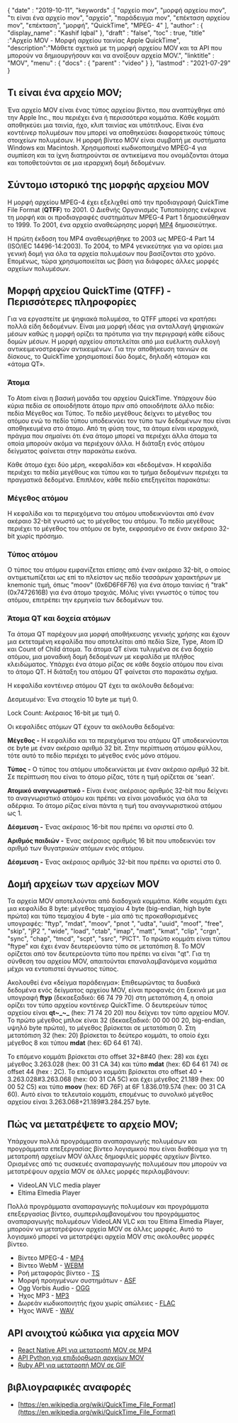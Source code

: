 {
  "date" : "2019-10-11",
  "keywords" :[ "αρχείο mov", "μορφή αρχείου mov", "τι είναι ένα αρχείο mov", "αρχείο", "παράδειγμα mov", "επέκταση αρχείου mov", "επέκταση", "μορφή", "QuickTime", "MPEG- 4" ],
  "author" : {
    "display_name" : "Kashif Iqbal"
},
  "draft" : "false",
  "toc" : true,
  "title" :"Αρχείο MOV - Μορφή αρχείου ταινίας Apple QuickTime",
  "description":"Μάθετε σχετικά με τη μορφή αρχείου MOV και τα API που μπορούν να δημιουργήσουν και να ανοίξουν αρχεία MOV.",
  "linktitle" : "MOV",
  "menu" : {
    "docs" : {
      "parent" : "video"
}
},
  "lastmod" : "2021-07-29"
}

## Τι είναι ένα αρχείο MOV;

Ένα αρχείο MOV είναι ένας τύπος αρχείου βίντεο, που αναπτύχθηκε από την Apple Inc., που περιέχει ένα ή περισσότερα κομμάτια. Κάθε κομμάτι αποθηκεύει μια ταινία, ήχο, κλιπ ταινίας και υπότιτλους. Είναι ένα κοντέινερ πολυμέσων που μπορεί να αποθηκεύσει διαφορετικούς τύπους στοιχείων πολυμέσων. Η μορφή βίντεο MOV είναι συμβατή με συστήματα Windows και Macintosh. Χρησιμοποιεί κωδικοποιημένο MPEG-4 για συμπίεση και τα ίχνη διατηρούνται σε αντικείμενα που ονομάζονται άτομα και τοποθετούνται σε μια ιεραρχική δομή δεδομένων.

## Σύντομο ιστορικό της μορφής αρχείου MOV

Η μορφή αρχείου MPEG-4 έχει εξελιχθεί από την προδιαγραφή QuickTime File Format (**QTFF**) το 2001. Ο Διεθνής Οργανισμός Τυποποίησης ενέκρινε τη μορφή και οι προδιαγραφές συστημάτων MPEG-4 Part 1 δημοσιεύθηκαν το 1999. Το 2001, ένα αρχείο αναθεώρησης μορφή [MP4](/el/video/mp4/) δημοσιεύτηκε.

Η πρώτη έκδοση του MP4 αναθεωρήθηκε το 2003 ως MPEG-4 Part 14 (ISO/IEC 14496-14:2003). Το 2004, το MP4 γενικεύτηκε για να ορίσει μια γενική δομή για όλα τα αρχεία πολυμέσων που βασίζονται στο χρόνο. Επομένως, τώρα χρησιμοποιείται ως βάση για διάφορες άλλες μορφές αρχείων πολυμέσων.

## Μορφή αρχείου QuickTime (QTFF) - Περισσότερες πληροφορίες

Για να εργαστείτε με ψηφιακά πολυμέσα, το QTFF μπορεί να κρατήσει πολλά είδη δεδομένων. Είναι μια μορφή ιδέας για ανταλλαγή ψηφιακών μέσων καθώς η μορφή ορίζει τα πρότυπα για την περιγραφή κάθε είδους δομών μέσων. Η μορφή αρχείου αποτελείται από μια ευέλικτη συλλογή αντικειμενοστρεφών αντικειμένων. Για την αποθήκευση ταινιών σε δίσκους, το QuickTime χρησιμοποιεί δύο δομές, δηλαδή «άτομα» και «άτομα QT».

### Άτομα

Το Atom είναι η βασική μονάδα του αρχείου QuickTime. Υπάρχουν δύο κύρια πεδία σε οποιοδήποτε άτομο πριν από οποιοδήποτε άλλο πεδίο: πεδία Μέγεθος και Τύπος. Το πεδίο μεγέθους δείχνει το μέγεθος του ατόμου ενώ το πεδίο τύπου υποδεικνύει τον τύπο των δεδομένων που είναι αποθηκευμένα στο άτομο. Από τη φύση τους, τα άτομα είναι ιεραρχικά, πράγμα που σημαίνει ότι ένα άτομο μπορεί να περιέχει άλλα άτομα τα οποία μπορούν ακόμα να περιέχουν άλλα. Η διάταξη ενός ατόμου δείγματος φαίνεται στην παρακάτω εικόνα.

Κάθε άτομο έχει δύο μέρη, «κεφαλίδα» και «δεδομένα». Η κεφαλίδα περιέχει τα πεδία μεγέθους και τύπου και το τμήμα δεδομένων περιέχει τα πραγματικά δεδομένα. Επιπλέον, κάθε πεδίο επεξηγείται παρακάτω:

### Μέγεθος ατόμου

Η κεφαλίδα και τα περιεχόμενα του ατόμου υποδεικνύονται από έναν ακέραιο 32-bit γνωστό ως το μέγεθος του ατόμου. Το πεδίο μεγέθους περιέχει το μέγεθος του ατόμου σε byte, εκφρασμένο σε έναν ακέραιο 32-bit χωρίς πρόσημο.

### Τύπος ατόμου

Ο τύπος του ατόμου εμφανίζεται επίσης από έναν ακέραιο 32-bit, ο οποίος αντιμετωπίζεται ως επί το πλείστον ως πεδίο τεσσάρων χαρακτήρων με knemonic τιμή, όπως "moov" (0x6D6F6F76) για ένα άτομο ταινίας ή "trak" (0x7472616B) για ένα άτομο τροχιάς. Μόλις γίνει γνωστός ο τύπος του ατόμου, επιτρέπει την ερμηνεία των δεδομένων του.

### Άτομα QT και δοχεία ατόμων

Τα άτομα QT παρέχουν μια μορφή αποθήκευσης γενικής χρήσης και έχουν μια εκτεταμένη κεφαλίδα που αποτελείται από πεδία Size, Type, Atom ID και Count of Child άτομα. Τα άτομα QT είναι τυλιγμένα σε ένα δοχείο ατόμου, μια μοναδική δομή δεδομένων με κεφαλίδα με πλήθος κλειδώματος. Υπάρχει ένα άτομο ρίζας σε κάθε δοχείο ατόμου που είναι το άτομο QT. Η διάταξη του ατόμου QT φαίνεται στο παρακάτω σχήμα.

Η κεφαλίδα κοντέινερ ατόμου QT έχει τα ακόλουθα δεδομένα:

Δεσμευμένο: Ένα στοιχείο 10 byte με τιμή 0.

Lock Count: Ακέραιος 16-bit με τιμή 0.

Οι κεφαλίδες ατόμων QT έχουν τα ακόλουθα δεδομένα:

**Μέγεθος -** Η κεφαλίδα και τα περιεχόμενα του ατόμου QT υποδεικνύονται σε byte με έναν ακέραιο αριθμό 32 bit. Στην περίπτωση ατόμου φύλλου, τότε αυτό το πεδίο περιέχει το μέγεθος ενός μόνο ατόμου.

**Τύπος -** Ο τύπος του ατόμου υποδεικνύεται με έναν ακέραιο αριθμό 32 bit. Σε περίπτωση που είναι το άτομο ρίζας, τότε η τιμή ορίζεται σε 'sean'.

**Ατομικό αναγνωριστικό -** Είναι ένας ακέραιος αριθμός 32-bit που δείχνει το αναγνωριστικό ατόμου και πρέπει να είναι μοναδικός για όλα τα αδέρφια. Το άτομο ρίζας είναι πάντα η τιμή του αναγνωριστικού ατόμου ως 1.

**Δέσμευση -** Ένας ακέραιος 16-bit που πρέπει να οριστεί στο 0.

**Αριθμός παιδιών -** Ένας ακέραιος αριθμός 16 bit που υποδεικνύει τον αριθμό των θυγατρικών ατόμων ενός ατόμου.

**Δέσμευση -** Ένας ακέραιος αριθμός 32-bit που πρέπει να οριστεί στο 0.

## Δομή αρχείων των αρχείων MOV

Τα αρχεία MOV αποτελούνται από διαδοχικά κομμάτια. Κάθε κομμάτι έχει μια κεφαλίδα 8 byte: μέγεθος τεμαχίου 4 byte (big-endian, high byte πρώτα) και τύπο τεμαχίου 4 byte - μία από τις προκαθορισμένες υπογραφές: "ftyp", "mdat", "moov", "pnot ", "udta", "uuid", "moof", "free", "skip", "jP2 ", "wide", "load", "ctab", "imap", "matt", "kmat", "clip", "crgn", "sync", "chap", "tmcd", "scpt", "ssrc", "PICT". Το πρώτο κομμάτι είναι τύπου "ftype" και έχει έναν δευτερεύοντα τύπο σε μετατόπιση 8. Το MOV ορίζεται από τον δευτερεύοντα τύπο που πρέπει να είναι "qt". Για τη σύνθεση του αρχείου MOV, απαιτούνται επαναλαμβανόμενα κομμάτια μέχρι να εντοπιστεί άγνωστος τύπος.

Ακολουθεί ένα «δείγμα παράδειγμα»: Επιθεωρώντας τα δυαδικά δεδομένα ενός δείγματος αρχείου MOV, είναι προφανές ότι ξεκινά με μια υπογραφή **ftyp** (δεκαεξαδικό: 66 74 79 70) στη μετατόπιση 4, η οποία ορίζει τον τύπο αρχείου κοντέινερ QuickTime. Ο δευτερεύων τύπος αρχείου είναι **qt~_~_** (hex: 71 74 20 20) που δείχνει τον τύπο αρχείου MOV. Το πρώτο μέγεθος μπλοκ είναι 32 (δεκαεξαδικό: 00 00 00 20, big-endian, υψηλό byte πρώτα), το μέγεθος βρίσκεται σε μετατόπιση 0. Στη μετατόπιση 32 (hex: 20) βρίσκεται το δεύτερο κομμάτι, το οποίο έχει μέγεθος 8 και τύπου **mdat** (hex: 6D 64 61 74).

Το επόμενο κομμάτι βρίσκεται στο offset 32+8#40 (hex: 28) και έχει μέγεθος 3.263.028 (hex: 00 31 CA 34) και τύπο **mdat** (hex: 6D 64 61 74) σε offset 44 (hex : 2C). Το επόμενο κομμάτι βρίσκεται στο offset 40 + 3.263.028#3.263.068 (hex: 00 31 CA 5C) και έχει μέγεθος 21.189 (hex: 00 00 52 C5) και τύπο **moov** (hex: 6D 76F) at 6F 1.836.019.574 (hex: 00 31 CA 60). Αυτό είναι το τελευταίο κομμάτι, επομένως το συνολικό μέγεθος αρχείου είναι 3.263.068+21.189#3.284.257 byte.

## Πώς να μετατρέψετε το αρχείο MOV;

Υπάρχουν πολλά προγράμματα αναπαραγωγής πολυμέσων και προγράμματα επεξεργασίας βίντεο λογισμικού που είναι διαθέσιμα για τη μετατροπή αρχείων MOV άλλες δημοφιλείς μορφές αρχείων βίντεο. Ορισμένες από τις συσκευές αναπαραγωγής πολυμέσων που μπορούν να μετατρέψουν αρχεία MOV σε άλλες μορφές περιλαμβάνουν:

* VideoLAN VLC media player
* Eltima Elmedia Player

Πολλά προγράμματα αναπαραγωγής πολυμέσων και προγράμματα επεξεργασίας βίντεο, συμπεριλαμβανομένου του προγράμματος αναπαραγωγής πολυμέσων VideoLAN VLC και του Eltima Elmedia Player, μπορούν να μετατρέψουν αρχεία MOV σε άλλες μορφές. Αυτό το λογισμικό μπορεί να μετατρέψει αρχεία MOV στις ακόλουθες μορφές βίντεο.

* Βίντεο MPEG-4 - [MP4](/el/video/mp4/)
* Βίντεο WebM - [WEBM](/el/video/webm/)
* Ροή μεταφοράς βίντεο - [TS](/el/video/ts/)
* Μορφή προηγμένων συστημάτων - [ASF](/el/video/ts/)
* Ogg Vorbis Audio - [OGG](/el/audio/ogg/)
* Ήχος MP3 - [MP3](/el/audio/mp3/)
* Δωρεάν κωδικοποιητής ήχου χωρίς απώλειες - [FLAC](/el/audio/flac/)
* Ήχος WAVE - [WAV](/el/ήχος/wav/)

## API ανοιχτού κώδικα για αρχεία MOV

* [React Native API για μετατροπή MOV σε MP4](https://github.com/taltultc/react-native-mov-to-mp4)
* [API Python για επιδιόρθωση αρχείων MOV](https://github.com/nrosenstein-stuff/movrepair)
* [Ruby API για μετατροπή MOV σε GIF](https://github.com/skygroundmedia/convert-mov-to-gif)

## βιβλιογραφικές αναφορές

* [https://en.wikipedia.org/wiki/QuickTime_File_Format](https://en.wikipedia.org/wiki/QuickTime_File_Format)

